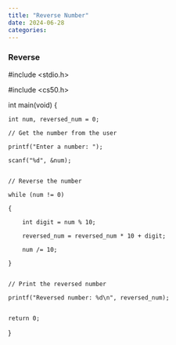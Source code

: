 ```yaml
---
title: "Reverse Number"
date: 2024-06-28
categories:
---
```


### Reverse
#include <stdio.h>

#include <cs50.h>


int main(void)
{

    int num, reversed_num = 0;

    // Get the number from the user

    printf("Enter a number: ");

    scanf("%d", &num);


    // Reverse the number

    while (num != 0)

    {

        int digit = num % 10;

        reversed_num = reversed_num * 10 + digit;

        num /= 10;

    }


    // Print the reversed number

    printf("Reversed number: %d\n", reversed_num);


    return 0;
}